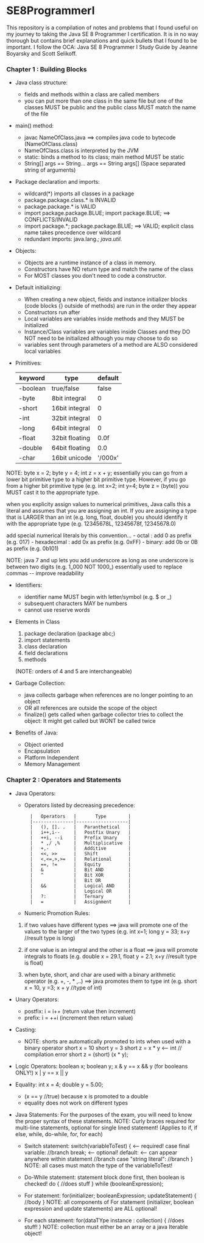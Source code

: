 # SE8ProgrammerI

This repository is a compilation of notes and problems that I found useful on my journey to taking the Java SE 8 Programmer I certification. It is in no way thorough but contains brief explanations and quick bullets that I found to be important. I follow the OCA: Java SE 8 Programmer I Study Guide by Jeanne Boyarsky and Scott Selikoff. 

### Chapter 1 : Building Blocks 
* Java class structure:
    - fields and methods within a class are called members
    - you can put more than one class in the same file but
    one of the classes MUST be public and the public class MUST match the name of the file

* main() method:
    - javac NameOfClass.java ==> compiles java code to bytecode (NameOfClass.class)
    - NameOfClass.class is interpreted by the JVM
    - static: binds a method to its class; main method MUST be static
    - String[] args == String... args == String args[] (Space separated string of arguments)

* Package declaration and imports:
    - wildcard(*) imports all classes in a package
    - package.package.class.* is INVALID
    - package.package.* is VALID
    - import package.package.BLUE; import package.BLUE; ==> CONFLICTS/INVALID
    - import package.*; package.package.BLUE; ==> VALID; explicit class name takes precedence over wildcard
    - redundant imports: java.lang.*; java.util.*

* Objects:
    - Objects are a runtime instance of a class in memory.
    - Constructors have NO return type and match the name of the class
    - For MOST classes you don't need to code a constructor.

* Default initializing:
    - When creating a new object, fields and instance initializer blocks
     (code blocks {} outside of methods) are run in the order they appear
    - Constructors run after
    - Local variables are variables inside methods and they MUST be initialized
    - Instance/Class variables are variables inside Classes and they DO NOT need to be initialized
        although you may choose to do so
    - variables sent through parameters of a method are ALSO considered local variables

* Primitives:

   | keyword    |        type        |       default    |
   | ---------- |   ---------------- |   -------------- |
   | -boolean   |    true/false      |         false    |
   | -byte      |    8bit integral   |         0        |
   | -short     |    16bit integral  |         0        |
   | -int       |    32bit integral  |         0        |  
   | -long      |    64bit integral  |         0        |
   | -float     |    32bit floating  |        0.0f      |   
   | -double    |    64bit floating  |        0.0       |
   | -char      |    16bit unicode   |       '/000x'    | 

NOTE: byte x = 2; byte y = 4; int z = x + y;
essentially you can go from a lower bit primitive type to a higher
bit primitive type. However, if you go from a higher bit primitive type
(e.g. int x=2; int y=4; byte z = (byte)) you MUST
cast it to the appropriate type.

when you explicity assign values to numerical primitives, Java calls this
a literal and assumes that you are assigning an int. If you are assigning a
type that is LARGER than an int (e.g. long, float, double) you should
identify it with the appropriate type (e.g. 12345678L, 12345678f, 12345678.0)

add special numerical literals by this convention...
    - octal : add 0 as prefix (e.g. 017)
    - hexadecimal : add 0x as prefix (e.g. 0xFF)
    - binary: add 0b or 0B as prefix (e.g. 0b101)

 NOTE: java 7 and up lets you add underscore as long as one underscore
 is between two digits (e.g. 1_000 NOT 1000_) essentially used to replace commas -- improve readability

* Identifiers:
    - identifier name MUST begin with letter/symbol (e.g. $ or _)
    - subsequent characters MAY be numbers
    - cannot use reserve words

* Elements in Class
    1. package declaration (package abc;)
    2. import statements
    3. class declaration
    4. field declarations
    5. methods

    (NOTE: orders of 4 and 5 are interchangeable)

* Garbage Collection:
    - java collects garbage when references are no longer pointing to an object
    - OR all references are outside the scope of the object
    - finalize() gets called when garbage collector tries to collect the object: It might get
    called but WONT be called twice

* Benefits of Java:
    - Object oriented
    - Encapsulation
    - Platform Independent
    - Memory Management
    
### Chapter 2 : Operators and Statements 

* Java Operators:
    - Operators listed by decreasing precedence: 
    
            |   Operators   |       Type        |
            |---------------|-------------------| 
            |   (), []. .   |   Paranthetical   |
            |   i++,i--     |   Postfix Unary   |
            |   ++i, --i    |   Prefix Unary    |
            |   * ,/ ,%     |   Multiplicative  |
            |   +,-         |   Additive        | 
            |   <<, >>      |   Shift           |
            |   <,<=,>,>=   |   Relational      |
            |   ==, !=      |   Equity          |
            |   &           |   Bit AND         |
            |   ^           |   Bit XOR         |
            |               |   Bit OR          |
            |   &&          |   Logical AND     |
            |               |   Logical OR      |
            |   ?:          |   Ternary         |
            |   =           |   Assignment      |

    - Numeric Promotion Rules:
     1. if two values have different types ==> java will promote one of the values
        to the larger of the two types
        (e.g. int x=1; long y = 33; x+y //result type is long)

     2. if one value is an integral and the other is a float ==> java will
        promote integrals to floats
        (e.g. double x = 29.1, float y = 2.1; x+y //result type is float)

     3. when byte, short, and char are used with a binary arithmetic operator (e.g. +, -, * ,..)
        ==> java promotes them to type int
        (e.g. short x = 10, y =3; x + y //type of int)
       

* Unary Operators:
    - postfix: i = i++ (return value then increment)
    - prefix: i = ++i (increment then return value)

* Casting:
    - NOTE: shorts are automatically promoted to ints when used with a binary operator
    short x = 10
    short y = 3
    short z = x * y <-- int // compilation error
    short z = (short) (x * y);

* Logic Operators:
    boolean x; boolean y;
    x & y == x && y (for booleans ONLY!)
    x | y == x || y

* Equality:
    int x = 4;
    double y = 5.00;
    - (x == y //true) because x is promoted to a double
    - equality does not work on different types

* Java Statements: For the purposes of the exam, you will need to know the proper syntax of these statements.
    NOTE: Curly braces required for multi-line statements, optional for single lined statement! (Applies to if, if else, 
    while, do-while, for, for each) 
    
    - Switch statement:
        switch(variableToTest) { <-- required!
            case final variable:
                //branch
                break; <-- optional!
            default: <-- can appear anywhere within statement
                //branch
            case "string literal":
                //branch
        }
        NOTE: all cases must match the type of the variableToTest!

    - Do-While statement: statement block done first, then boolean is checked!
        do {
            //does stuff
        } while (booleanExpression);

    - For statement:
        for(initializer; booleanExpression; updateStatement) {
            //body
        }
        NOTE: all components of For statement (initializer, boolean expression and update statements)
        are ALL optional!

    - For each statement:
        for(dataTYpe instance : collection) {
            //does stuff! 
        }
        NOTE: collection must either be an array or a java Iterable object!


